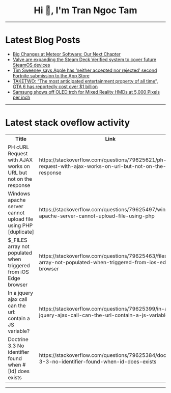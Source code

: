 <h1 align="center">Hi 👋, I'm Tran Ngoc Tam</h1>

---

# Latest Blog Posts 
<!-- BLOG-POST-LIST:START -->
- [Big Changes at Meteor Software: Our Next Chapter](https://dev.to/meteor/big-changes-at-meteor-software-our-next-chapter-g22)
- [Valve are expanding the Steam Deck Verified system to cover future SteamOS devices](https://dev.to/gg_news/valve-are-expanding-the-steam-deck-verified-system-to-cover-future-steamos-devices-a6a)
- [Tim Sweeney says Apple has ‘neither accepted nor rejected’ second Fortnite submission to the App Store](https://dev.to/gg_news/tim-sweeney-says-apple-has-neither-accepted-nor-rejected-second-fortnite-submission-to-the-app-16ll)
- [TAKETWO: “The most anticipated entertainment property of all time”, GTA 6 has reportedly cost over $1 billion](https://dev.to/gg_news/taketwo-the-most-anticipated-entertainment-property-of-all-time-gta-6-has-reportedly-cost-over-196h)
- [Samsung shows off OLED trch for Mixed Reality HMDs at 5,000 Pixels per inch](https://dev.to/future_arvr/samsung-shows-off-oled-trch-for-mixed-reality-hmds-at-5000-pixels-per-inch-2m1l)
<!-- BLOG-POST-LIST:END -->

---

# Latest stack oveflow activity
<table>
  <tr><th>Title</th><th>Link</th></tr>
  <!-- STACKOVERFLOW:START --><tr><td>PH cURL Request with AJAX works on URL but not on the response</td><td>https://stackoverflow.com/questions/79625621/ph-curl-request-with-ajax-works-on-url-but-not-on-the-response</td></tr><tr><td>Windows apache server cannot upload file using PHP [duplicate]</td><td>https://stackoverflow.com/questions/79625497/windows-apache-server-cannot-upload-file-using-php</td></tr><tr><td>$_FILES array not populated when triggered from iOS Edge browser</td><td>https://stackoverflow.com/questions/79625463/files-array-not-populated-when-triggered-from-ios-edge-browser</td></tr><tr><td>In a jquery ajax call can the url: contain a JS variable?</td><td>https://stackoverflow.com/questions/79625399/in-a-jquery-ajax-call-can-the-url-contain-a-js-variable</td></tr><tr><td>Doctrine 3.3 No identifier found when #[Id] does exists</td><td>https://stackoverflow.com/questions/79625384/doctrine-3-3-no-identifier-found-when-id-does-exists</td></tr><!-- STACKOVERFLOW:END -->
</table>

---


